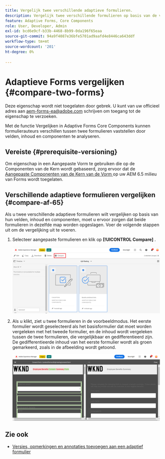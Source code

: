 ```yaml
---
title: Vergelijk twee verschillende adaptieve formulieren.
description: Vergelijk twee verschillende formulieren op basis van de velden, inhoud en formuliercomponenten.
feature: Adaptive Forms, Core Components
role: User, Developer, Admin
exl-id: bcd6e9cf-b33b-4468-8b99-0da196f65eaa
source-git-commit: 94a9f4087e36bfe5701ad9aafd4e8446ca643ddf
workflow-type: tm+mt
source-wordcount: '201'
ht-degree: 0%

---
```


# Adaptieve Forms vergelijken {#compare-two-forms}

<!--
<span class="preview"> This feature is under the early adopter program. If you’re interested in joining our early access program for this feature, send an email from your official address to aem-forms-ea@adobe.com to request access </span>
-->

<span class="preview"> Deze eigenschap wordt niet toegelaten door gebrek. U kunt van uw officieel adres aan aem-forms-ea@adobe.com schrijven om toegang tot de eigenschap te verzoeken.</span>

Met de functie Vergelijken in Adaptive Forms Core Components kunnen formulierauteurs verschillen tussen twee formulieren vaststellen door velden, inhoud en componenten te analyseren.

## Vereiste {#prerequisite-versioning}

Om eigenschap in een Aangepaste Vorm te gebruiken die op de Componenten van de Kern wordt gebaseerd, zorg ervoor dat de [ Aangepaste Componenten van de Kern van de Vorm ](https://experienceleague.adobe.com/en/docs/experience-manager-65/content/forms/adaptive-forms-core-components/enable-adaptive-forms-core-components) op uw AEM 6.5 milieu van Forms wordt toegelaten.

## Verschillende adaptieve formulieren vergelijken {#compare-af-65}

Als u twee verschillende adaptieve formulieren wilt vergelijken op basis van hun velden, inhoud en componenten, moet u ervoor zorgen dat beide formulieren in dezelfde map worden opgeslagen. Voer de volgende stappen uit om de vergelijking uit te voeren.

1. Selecteer aangepaste formulieren en klik op **[!UICONTROL Compare]** .

   ![ vergelijk adaptieve vormen ](/help/forms/using/assets/compare-two-forms.png)

1. Als u klikt, ziet u twee formulieren in de voorbeeldmodus. Het eerste formulier wordt geselecteerd als het basisformulier dat moet worden vergeleken met het tweede formulier, en de inhoud wordt vergeleken tussen de twee formulieren, die vergelijkbaar en gedifferentieerd zijn. De gedifferentieerde inhoud van het eerste formulier wordt als groen gemarkeerd, zoals in de afbeelding wordt getoond.

   ![ Vergelijkte vormen ](/help/forms/using/assets/compared-forms.png)

## Zie ook

* [Versies, opmerkingen en annotaties toevoegen aan een adaptief formulier](/help/forms/using/add-versioning-reviews-comments.md)
